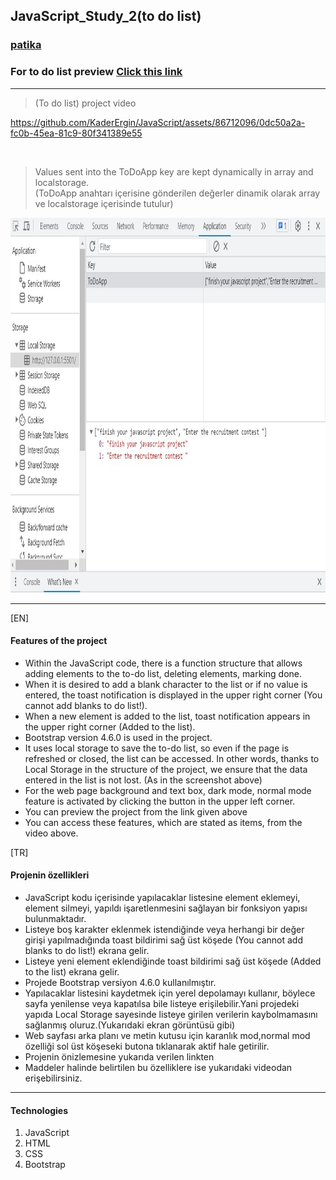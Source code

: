 ## JavaScript_Study_2(to do list)

### [patika](https://academy.patika.dev/tr/profile)
### For to do list preview [Click  this link](https://kaderergin.github.io/JavaScript/Javascript_Study_2/) 
<hr>

> (To do list) project video

https://github.com/KaderErgin/JavaScript/assets/86712096/0dc50a2a-fc0b-45ea-81c9-80f341389e55

<br>

>  Values ​​sent into the ToDoApp key are kept dynamically in array and localstorage.<br>
   (ToDoApp anahtarı içerisine gönderilen değerler dinamik olarak array ve localstorage içerisinde tutulur)

 <img src="img/to_do_ss.jpg"  width="750ox" height="600px"> 
<hr>

[EN] <br>

#### Features of the project
* Within the JavaScript code, there is a function structure that allows adding elements to the to-do list, deleting elements, marking done.
* When it is desired to add a blank character to the list or if no value is entered, the toast notification is displayed in the upper right corner (You cannot add blanks to do list!).
* When a new element is added to the list, toast notification appears in the upper right corner (Added to the list).
* Bootstrap version 4.6.0 is used in the project.
* It uses local storage to save the to-do list, so even if the page is refreshed or closed, the list can be accessed. In other words, thanks to Local Storage in the structure of the project, we ensure that the data entered in the list is not lost. (As in the screenshot above)
* For the web page background and text box, dark mode, normal mode feature is activated by clicking the button in the upper left corner.
* You can preview the project from the link given above
* You can access these features, which are stated as items, from the video above.

[TR] <br>

#### Projenin özellikleri
* JavaScript kodu içerisinde yapılacaklar listesine element eklemeyi, element silmeyi, yapıldı işaretlenmesini sağlayan bir fonksiyon yapısı bulunmaktadır.
* Listeye boş karakter eklenmek istendiğinde veya herhangi bir değer girişi yapılmadığında toast bildirimi sağ üst köşede (You cannot add blanks to do list!) ekrana gelir.
* Listeye yeni element eklendiğinde toast bildirimi sağ üst köşede (Added to the list) ekrana gelir.
* Projede Bootstrap versiyon 4.6.0 kullanılmıştır.
* Yapılacaklar listesini kaydetmek için yerel depolamayı kullanır, böylece sayfa yenilense veya kapatılsa bile listeye erişilebilir.Yani projedeki yapıda Local Storage sayesinde listeye girilen verilerin kaybolmamasını sağlanmış oluruz.(Yukarıdaki ekran görüntüsü gibi)
* Web sayfası arka planı ve metin kutusu için karanlık mod,normal mod özelliği sol üst köşeseki butona tıklanarak aktif hale getirilir.
* Projenin önizlemesine yukarıda verilen linkten 
* Maddeler halinde belirtilen bu özelliklere ise yukarıdaki videodan erişebilirsiniz.

<hr>

#### Technologies
1. JavaScript
1. HTML
1. CSS
1. Bootstrap
